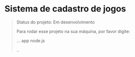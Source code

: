 # Sistema de cadastro de jogos

> Status do projeto: Em desenvolvimento
>
> Para rodar esse projeto na sua máquina, por favor digite:
>
> ...
> app node.js
>
> ..
